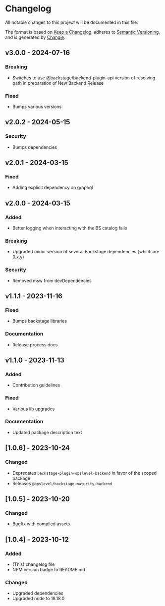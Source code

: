 # Changelog
All notable changes to this project will be documented in this file.

The format is based on [Keep a Changelog](https://keepachangelog.com/en/1.0.0/),
adheres to [Semantic Versioning](https://semver.org/spec/v2.0.0.html),
and is generated by [Changie](https://github.com/miniscruff/changie).


## v3.0.0 - 2024-07-16
### Breaking
* Switches to use @backstage/backend-plugin-api version of resolving path in preparation of New Backend Release
### Fixed
* Bumps various versions

## v2.0.2 - 2024-05-15
### Security
* Bumps dependencies

## v2.0.1 - 2024-03-15
### Fixed
* Adding explicit dependency on graphql

## v2.0.0 - 2024-03-15
### Added
* Better logging when interacting with the BS catalog fails
### Breaking
* Upgraded minor version of several Backstage dependencies (which are 0.x.y)
### Security
* Removed msw from devDependencies

## v1.1.1 - 2023-11-16
### Fixed
* Bumps backstage libraries
### Documentation
* Release process docs

## v1.1.0 - 2023-11-13
### Added
* Contribution guidelines
### Fixed
* Various lib upgrades
### Documentation
* Updated package description text

## [1.0.6] - 2023-10-24

### Changed

  * Deprecates `backstage-plugin-opslevel-backend` in favor of the scoped package
  * Releases `@opslevel/backstage-maturity-backend`

## [1.0.5] - 2023-10-20

### Changed

  * Bugfix with compiled assets

## [1.0.4] - 2023-10-12

### Added

  * (This) changelog file
  * NPM version badge to README.md

### Changed

  * Upgraded dependencies
  * Upgraded node to 18.18.0
